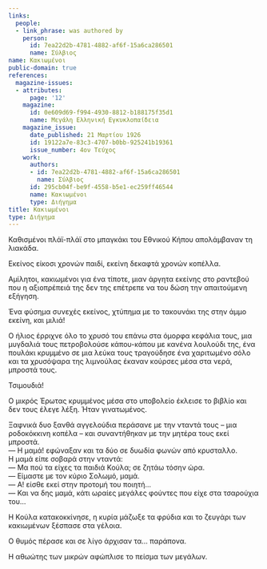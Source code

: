 ```yaml
---
links:
  people:
  - link_phrase: was authored by
    person:
      id: 7ea22d2b-4781-4882-af6f-15a6ca286501
      name: Σύλβιος
name: Κακιωμένοι
public-domain: true
references:
  magazine-issues:
  - attributes:
      page: '12'
    magazine:
      id: 0e609d69-f994-4930-8812-b188175f35d1
      name: Μεγάλη Ελληνική Εγκυκλοπαίδεια
    magazine_issue:
      date_published: 21 Μαρτίου 1926
      id: 19122a7e-83c3-4707-b0bb-925241b19361
      issue_number: 4ον Τεύχος
    work:
      authors:
      - id: 7ea22d2b-4781-4882-af6f-15a6ca286501
        name: Σύλβιος
      id: 295cb04f-be9f-4558-b5e1-ec259ff46544
      name: Κακιωμένοι
      type: Διήγημα
title: Κακιωμένοι
type: Διήγημα
---
```


<main class="content" itemprop="text">
<p>Καθισμένοι πλάϊ-πλάϊ στο μπαγκάκι του Εθνικού Κήπου απολάμβαναν τη λιακάδα.</p>

<p>Εκείνος είκοσι χρονών παιδί, εκείνη δεκαφτά χρονών κοπέλλα.</p>

<p>Αμίλητοι, κακιωμένοι για ένα τίποτε, μιαν άργητα εκείνης στο ραντεβού που η αξιοπρέπειά της δεν της επέτρεπε να του δώση
την απαιτούμενη εξήγηση.</p>

<p>Ένα φύσημα συνεχές εκείνος, χτύπημα με το τακουνάκι της στην άμμο εκείνη, και μιλιά!</p>

<p>Ο ήλιος έρριχνε όλο το χρυσό του επάνω στα όμορφα κεφάλια τους, μια μυγδαλιά τους πετροβολούσε κάπου-κάπου με κανένα
λουλούδι της, ένα πουλάκι κρυμμένο σε μια λεύκα τους τραγούδησε ένα χαριτωμένο σόλο και τα χρυσόψαρα της λιμνούλας
έκαναν κούρσες μέσα στα νερά, μπροστά τους.</p>

<p>Τσιμουδιά!</p>

<p>Ο μικρός Έρωτας κρυμμένος μέσα στο υποβολείο έκλεισε το βιβλίο και δεν τους έλεγε λέξη. Ήταν γινατωμένος.</p>

<p>Ξαφνικά δυο ξανθά αγγελούδια περάσανε με την νταντά τους &ndash; μια ροδοκόκκινη κοπέλα &ndash; και συναντήθηκαν με την
μητέρα τους εκεί μπροστά.<br>
&mdash; Η μαμά! εφώναξαν και τα δύο σε δυωδία φωνών από κρυσταλλο.<br>
Η μαμά είπε σοβαρά στην νταντά:<br>
&mdash; Μα πού τα είχες τα παιδιά Κούλα; σε ζητάω τόσην ώρα.<br>
&mdash; Είμαστε με τον κύριο Σολωμό, μαμά.<br>
&mdash; Α! είσθε εκεί στην προτομή του ποιητή...<br>
&mdash; Και να δης μαμά, κάτι ωραίες μεγάλες φούντες που είχε στα τσαρούχια του...<br></p>

<p>Η Κούλα κατακοκκίνησε, η κυρία μάζωξε τα φρύδια και το ζευγάρι των κακιωμένων ξέσπασε στα γέλοια.</p>

<p>Ο θυμός πέρασε και σε λίγο άρχισαν τα... παράπονα.</p>

<p>Η αθωώτης των μικρών αφώπλισε το πείσμα των μεγάλων.</p>
</main>
